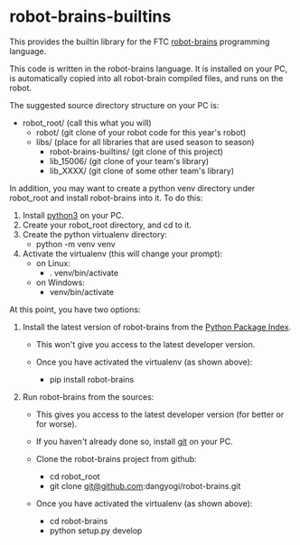 # robot-brains-builtins

This provides the builtin library for the FTC
[robot-brains](https://github.com/dangyogi/robot-brains)
programming language.

This code is written in the robot-brains language.  It is installed on your
PC, is automatically copied into all robot-brain compiled files, and runs on
the robot.

The suggested source directory structure on your PC is:

- robot_root/ (call this what you will)
  - robot/    (git clone of your robot code for this year's robot)
  - libs/     (place for all libraries that are used season to season) 
    - robot-brains-builtins/  (git clone of this project)
    - lib_15006/              (git clone of your team's library) 
    - lib_XXXX/               (git clone of some other team's library)

In addition, you may want to create a python venv directory under robot_root
and install robot-brains into it.  To do this:

1. Install [python3](https://python.org) on your PC.
1. Create your robot_root directory, and cd to it.
1. Create the python virtualenv directory:
   - python -m venv venv
1. Activate the virtualenv (this will change your prompt):
   - on Linux:
     - . venv/bin/activate
   - on Windows:
     - venv/bin/activate

At this point, you have two options:

1. Install the latest version of robot-brains from the
   [Python Package Index](https://pypi.org/).

   - This won't give you access to the latest developer version.

   - Once you have activated the virtualenv (as shown above):

     - pip install robot-brains

1. Run robot-brains from the sources:

   - This gives you access to the latest developer version (for better or for
     worse).

   - If you haven't already done so, install [git](https://git-scm.com/) on
     your PC.

   - Clone the robot-brains project from github:

     - cd robot_root
     - git clone git@github.com:dangyogi/robot-brains.git

   - Once you have activated the virtualenv (as shown above):

     - cd robot-brains
     - python setup.py develop


